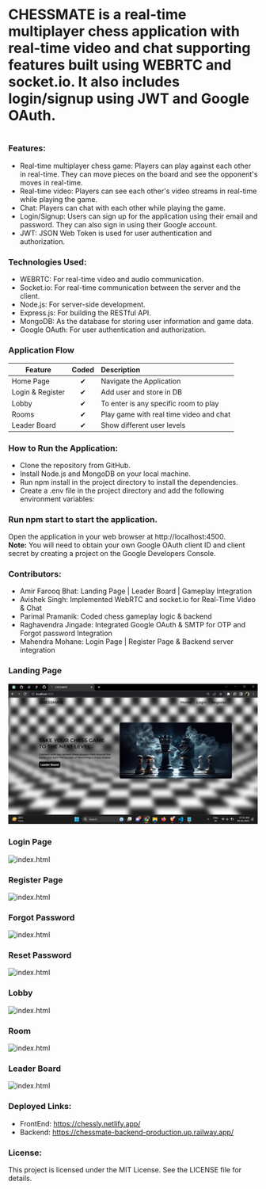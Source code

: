 
<h1>CHESSMATE is a real-time multiplayer chess application with real-time video and chat supporting features built using WEBRTC and socket.io. It also includes login/signup using JWT and Google OAuth.<h1> 

<h3>Features:</h3>

- Real-time multiplayer chess game: Players can play against each other in real-time. They can move pieces on the board and see the opponent's moves in real-time.
- Real-time video: Players can see each other's video streams in real-time while playing the game.
- Chat: Players can chat with each other while playing the game.
- Login/Signup: Users can sign up for the application using their email and password. They can also sign in using their Google account.
- JWT: JSON Web Token is used for user authentication and authorization.

<h3>Technologies Used:</h3>

- WEBRTC: For real-time video and audio communication.
- Socket.io: For real-time communication between the server and the client.
- Node.js: For server-side development.
- Express.js: For building the RESTful API.
- MongoDB: As the database for storing user information and game data.
- Google OAuth: For user authentication and authorization.
  
 <h3>Application Flow</h3>

| Feature  |  Coded       | Description  |
|----------|:-------------:|:-------------|
| Home Page | &#10004; | Navigate the Application |
| Login & Register | &#10004; | Add user and store in DB |
| Lobby | &#10004; | To enter is any specific room to play |
| Rooms | &#10004; | Play game with real time video and chat |
| Leader Board | &#10004; | Show different user levels |  

<h3>How to Run the Application:</h3>

- Clone the repository from GitHub.
- Install Node.js and MongoDB on your local machine.
- Run npm install in the project directory to install the dependencies.
- Create a .env file in the project directory and add the following environment variables:

<h3>Run npm start to start the application.</h3>

Open the application in your web browser at http://localhost:4500. <br>
<strong>Note:</strong> You will need to obtain your own Google OAuth client ID and client secret by creating a project on the Google Developers Console.

<h3>Contributors:</h3>
  
  - Amir Farooq Bhat: Landing Page | Leader Board | Gameplay Integration 
  - Avishek Singh: Implemented WebRTC and socket.io for Real-Time Video & Chat 
  - Parimal Pramanik: Coded chess gameplay logic & backend 
  - Raghavendra Jingade: Integrated Google OAuth & SMTP for OTP and Forgot password Integration 
  - Mahendra Mohane: Login Page | Register Page & Backend server integration 
 
<h3>Landing Page</h3>
  
![index](\Frontend\assets\index.png)
  
<h3>Login Page</h3>
  
![index.html]("./Frontend/assets/login.png")  
  
<h3>Register Page</h3>
  
![index.html]("./Frontend/assets/register.png")
  
<h3>Forgot Password</h3>
  
![index.html]("./Frontend/assets/forget.png") 
  
<h3>Reset Password</h3>
  
![index.html]("./Frontend/assets/reset.png")
  
<h3>Lobby</h3>
  
![index.html]("./Frontend/assets/lobby.png")  
  
<h3>Room</h3>
  
![index.html]("./Frontend/assets/room.png")  
  
<h3>Leader Board</h3>
  
![index.html]("./Frontend/assets/leader.png")  
  
<h3>Deployed Links:</h3>
  
  - FrontEnd: https://chessly.netlify.app/
  - Backend: https://chessmate-backend-production.up.railway.app/
  
<h3>License:</h3>
This project is licensed under the MIT License. See the LICENSE file for details.
